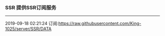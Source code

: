 ### SSR 提供SSR订阅服务
---
2019-09-18 02:21:24 订阅:https://raw.githubusercontent.com/King-1025/server/SSR/DATA
